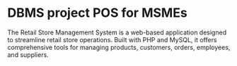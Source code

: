 # DBMS project POS for MSMEs
 The Retail Store Management System is a web-based application designed to streamline retail store operations. Built with PHP and MySQL, it offers comprehensive tools for managing products, customers, orders, employees, and suppliers.

